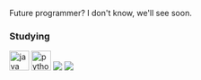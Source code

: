 Future programmer? I don't know, we'll see soon.


<h3 align="left">Studying</h3>
<img src='https://cdn.jsdelivr.net/npm/simple-icons@3.0.1/icons/java.svg' alt='java' height='35'>  <img src='https://cdn.jsdelivr.net/npm/simple-icons@3.0.1/icons/python.svg' alt='python' height='35'>
<a target="_blank" rel="noopener noreferrer nofollow" href="https://camo.githubusercontent.com/9caf6115058364c4f867a1c68043e29dc6b3dd893de0f7fa5c1b19e789c53300/68747470733a2f2f696d672e69636f6e73382e636f6d2f636f6c6f722f36342f3030303030302f6a6176612d636f666665652d6375702d6c6f676f2d2d76312e706e67"><img src="https://camo.githubusercontent.com/9caf6115058364c4f867a1c68043e29dc6b3dd893de0f7fa5c1b19e789c53300/68747470733a2f2f696d672e69636f6e73382e636f6d2f636f6c6f722f36342f3030303030302f6a6176612d636f666665652d6375702d6c6f676f2d2d76312e706e67" data-canonical-src="https://img.icons8.com/color/64/000000/java-coffee-cup-logo--v1.png" style="max-width: 100%;"></a> <img src="https://camo.githubusercontent.com/c7bfac1b8f56ec1d579a184eb42ff5be3b2ca113f4346b9f0ccb16cbeb0f8bb1/68747470733a2f2f696d672e69636f6e73382e636f6d2f636f6c6f722f36342f3030303030302f707974686f6e2d2d76312e706e67" data-canonical-src="https://img.icons8.com/color/64/000000/python--v1.png" style="max-width: 100%;">
